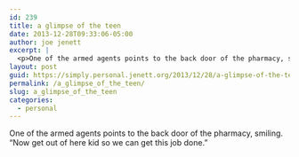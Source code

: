 ```yaml
---
id: 239
title: a glimpse of the teen
date: 2013-12-28T09:33:06-05:00
author: joe jenett
excerpt: |
  <p>One of the armed agents points to the back door of the pharmacy, smiling. “Now get out of here kid so we can get this job done.”</p>
layout: post
guid: https://simply.personal.jenett.org/2013/12/28/a-glimpse-of-the-teen/
permalink: /a_glimpse_of_the_teen/
slug: a_glimpse_of_the_teen
categories:
  - personal
---
```

One of the armed agents points to the back door of the pharmacy, smiling. “Now get out of here kid so we can get this job done.”